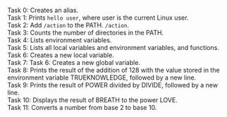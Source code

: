 Task 0: Creates an alias. <br>
Task 1: Prints `hello user`, where user is the current Linux user. <br>
Task 2: Add `/action` to the PATH. `/action`. <br>
Task 3: Counts the number of directories in the PATH. <br>
Task 4: Lists environment variables. <br>
Task 5: Lists all local variables and environment variables, and functions. <br>
Task 6: Creates a new local variable. <br>
Task 7: Task 6: Creates a new global variable. <br> 
Task 8: Prints the result of the addition of 128 with the value stored in the environment variable TRUEKNOWLEDGE, followed by a new line. <br>
Task 9: Prints the result of POWER divided by DIVIDE, followed by a new line. <br>
Task 10: Displays the result of BREATH to the power LOVE. <br>
Task 11: Converts a number from base 2 to base 10. <br>

